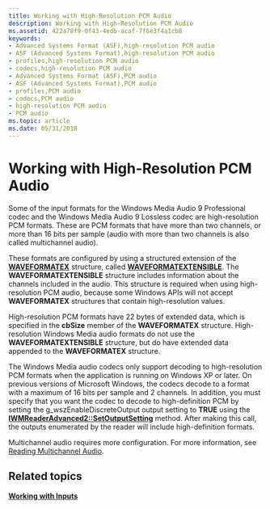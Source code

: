 ```yaml
---
title: Working with High-Resolution PCM Audio
description: Working with High-Resolution PCM Audio
ms.assetid: 422a78f9-0f43-4edb-acaf-7f6e3f4a1cb8
keywords:
- Advanced Systems Format (ASF),high-resolution PCM audio
- ASF (Advanced Systems Format),high-resolution PCM audio
- profiles,high-resolution PCM audio
- codecs,high-resolution PCM audio
- Advanced Systems Format (ASF),PCM audio
- ASF (Advanced Systems Format),PCM audio
- profiles,PCM audio
- codecs,PCM audio
- high-resolution PCM audio
- PCM audio
ms.topic: article
ms.date: 05/31/2018
---
```


# Working with High-Resolution PCM Audio

Some of the input formats for the Windows Media Audio 9 Professional codec and the Windows Media Audio 9 Lossless codec are high-resolution PCM formats. These are PCM formats that have more than two channels, or more than 16 bits per sample (audio with more than two channels is also called multichannel audio).

These formats are configured by using a structured extension of the [**WAVEFORMATEX**](https://docs.microsoft.com/previous-versions/windows/desktop/legacy/dd757720(v=vs.85)) structure, called [**WAVEFORMATEXTENSIBLE**](https://docs.microsoft.com/previous-versions/windows/desktop/legacy/dd757721(v=vs.85)). The **WAVEFORMATEXTENSIBLE** structure includes information about the channels included in the audio. This structure is required when using high-resolution PCM audio, because some Windows APIs will not accept **WAVEFORMATEX** structures that contain high-resolution values.

High-resolution PCM formats have 22 bytes of extended data, which is specified in the **cbSize** member of the **WAVEFORMATEX** structure. High-resolution Windows Media audio formats do not use the **WAVEFORMATEXTENSIBLE** structure, but do have extended data appended to the **WAVEFORMATEX** structure.

The Windows Media audio codecs only support decoding to high-resolution PCM formats when the application is running on Windows XP or later. On previous versions of Microsoft Windows, the codecs decode to a format with a maximum of 16 bits per sample and 2 channels. In addition, you must specify that you want the codec to decode to high-definition PCM by setting the g\_wszEnableDiscreteOutput output setting to **TRUE** using the [**IWMReaderAdvanced2::SetOutputSetting**](/previous-versions/windows/desktop/api/Wmsdkidl/nf-wmsdkidl-iwmreaderadvanced2-setoutputsetting) method. After making this call, the outputs enumerated by the reader will include high-definition formats.

Multichannel audio requires more configuration. For more information, see [Reading Multichannel Audio](reading-multichannel-audio.md).

## Related topics

<dl> <dt>

[**Working with Inputs**](working-with-inputs.md)
</dt> </dl>

 

 




